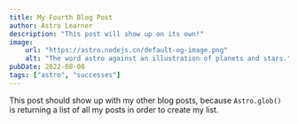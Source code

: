```yaml
---
title: My Fourth Blog Post
author: Astro Learner
description: "This post will show up on its own!"
image:
    url: "https://astro.nodejs.cn/default-og-image.png"
    alt: "The word astro against an illustration of planets and stars."
pubDate: 2022-08-08
tags: ["astro", "successes"]
---
```

This post should show up with my other blog posts, because `Astro.glob()` is returning a list of all my posts in order to create my list.